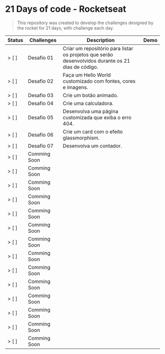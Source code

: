 # 21 Days of code - Rocketseat

> This repository was created to develop the challenges designed by the rocket for 21 days, with challenge each day.

| Status |   Challenges   |                                              Description                                                 |        Demo        |
| ------ | -------------- | -------------------------------------------------------------------------------------------------------- | ------------------ |
| > [ ]  | Desafio 01     | Criar um repositório para listar os projetos que serão <br/> desenvolvidos durante os 21 dias de código. |                    |
| > [ ]  | Desafio 02     | Faça um Hello World customizado com fontes, cores e imagens.                                             |                    |
| > [ ]  | Desafio 03     | Crie um botão animado.                                                                                   |                    |
| > [ ]  | Desafio 04     | Crie uma calculadora.                                                                                    |                    |
| > [ ]  | Desafio 05     | Desenvolva uma página customizada que exiba o erro 404.                                                  |                    |
| > [ ]  | Desafio 06     | Crie um card com o efeito glassmorphism.                                                                 |                    |
| > [ ]  | Desafio 07     | Desenvolva um contador.                                                                                  |                    |
| > [ ]  | Comming Soon   |
| > [ ]  | Comming Soon   |
| > [ ]  | Comming Soon   |
| > [ ]  | Comming Soon   |
| > [ ]  | Comming Soon   |
| > [ ]  | Comming Soon   |
| > [ ]  | Comming Soon   |
| > [ ]  | Comming Soon   |
| > [ ]  | Comming Soon   |
| > [ ]  | Comming Soon   |
| > [ ]  | Comming Soon   |
| > [ ]  | Comming Soon   |
| > [ ]  | Comming Soon   |
| > [ ]  | Comming Soon   |
